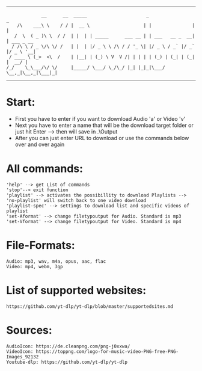 **********************************************************************************

                 __      __  _____                      _                 _           
        /\    ___\ \    / / |  __ \                    | |               | |          
       /  \  ( _ )\ \  / /  | |  | | _____      ___ __ | | ___   __ _  __| | ___ _ __ 
      / /\ \ / _ \/\ \/ /   | |  | |/ _ \ \ /\ / / '_ \| |/ _ \ / _` |/ _` |/ _ \ '__|
     / ____ \ (_>  <\  /    | |__| | (_) \ V  V /| | | | | (_) | (_| | (_| |  __/ |   
    /_/    \_\___/\/ \/     |_____/ \___/ \_/\_/ |_| |_|_|\___/ \__,_|\__,_|\___|_| 
  
**********************************************************************************
Start:
=====
- First you have to enter if you want to download Audio 'a' or Video 'v'
- Next you have to enter a name that will be the download target folder or just hit Enter --> then will save in .\\Output
- After you can just enter URL to download or use the commands below over and over again

All commands:
=============
    'help' --> get List of commands
    'stop'--> exit function
    'playlist' --> activates the possibillity to download Playlists --> 'no-playlist' will switch back to one video download
    'playlist-spec' --> settings to download list and specific videos of playlist
    'set-Aformat' --> change filetypoutput for Audio. Standard is mp3
    'set-Vformat' --> change filetypoutput for Video. Standard is mp4

File-Formats:
=============
    Audio: mp3, wav, m4a, opus, aac, flac
    Video: mp4, webm, 3gp

List of supported websites:
===========================
    https://github.com/yt-dlp/yt-dlp/blob/master/supportedsites.md

Sources:
=======
    AudioIcon: https://de.cleanpng.com/png-j0xxwa/
    VideoIcon: https://toppng.com/logo-for-music-video-PNG-free-PNG-Images_92132
    Youtube-dlp: https://github.com/yt-dlp/yt-dlp